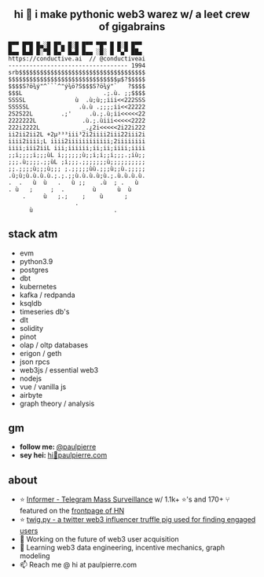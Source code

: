 <h2 align="center">hi 👋 i make pythonic web3 warez w/ a leet crew of gigabrains</h2> 

```
█▀▀ █▀█ █▄░█ █▀▄ █░█ █▀▀ ▀█▀ █ █░█ █▀▀
█▄▄ █▄█ █░▀█ █▄▀ █▄█ █▄▄ ░█░ █ ▀▄▀ ██▄
https://conductive.ai  // @conductiveai
---------------------------------- 1994      
srb$$$$$$$$$$$$$$$$$$$$$$$$$$$$$$$$$$$$
$$$$$$$$$$$$$$$$$$$$$$$$$$$$$$$µ$?$$$$$
$$$$S?ö¾ý"^```^"ý¾ö?S$$$S?ö¾ý"`   ?$$$$
$$$L                       .;.ù. ;;$$$$
SSSSL              ù  .ù;ù;;iii<<222SSS
SSSSSL              .ù.ù .;;;;ii<<22222
2S2S22L        .;'     .ù.;.ù;ii<<<<<22
2222222L             .ù.;.ùiii<<<<<2222
222i2222L            _.¿2i<<<<<2i22i222
ii2ii2ii2L +2µ³³³iii³2i2iiii2iii22iii2i
iiii2iiii;L iiii2iiiiiiiiiiii;2iiiiiiii
iiii;iii2iiL iii;iiiiii;ii;ii;iiii;iiii
;;i;;;;i;;;ùL i;;;;;;ù;;i;i;;i;;;.;iù;;
;;;.ù;;;;.;;ùL ;i;;;.;;;;;;;ù;;;;;;;;;;
;;.;;;;ù;;;ù;;; ;.;;;;;ùù.;;;ù;;ù.;;;;;
.ù;ù;ù.ù.ù.ù.;.;.;;ù.ù.ù.ù;ù.;.ù.ù.ù.ù.
.  .   ù  ù   .   ù ;;    .ù  ; .   ù
. ù   ;     ;  .        ù      ù  ù
    .     ù   ;.;    ;    ù      ;
                   .
      ù                       .
```
## stack atm

- evm
- python3.9
- postgres
- dbt
- kubernetes
- kafka / redpanda
- ksqldb
- timeseries db's
- dlt
- solidity
- pinot
- olap / oltp databases
- erigon / geth
- json rpcs
- web3js / essential web3
- nodejs
- vue / vanilla js
- airbyte
- graph theory / analysis


## gm

<ul>
  <li><b>follow me: </b> <a href="https://twitter.com/paulpierre" target="_blank">@paulpierre</a></li>
  <li><b>sey hei: </b> <a href="#">hi🍜paulpierre.com</a></li>
</ul>


## about
- ⭐️ [Informer - Telegram Mass Surveillance](https://github.com/paulpierre/informer) w/ 1.1k+ ⭐️'s and 170+ ⑂ featured on the [frontpage of HN](https://news.ycombinator.com/item?id=21750353)
- ⭐️ [twig.py - a twitter web3 influencer truffle pig used for finding engaged users](https://github.com/paulpierre/twig)
- 🔭  Working on the future of web3 user acquisition
- 🌱  Learning web3 data engineering, incentive mechanics, graph modeling
- 📫  Reach me @ hi at paulpierre.com


